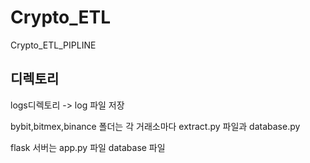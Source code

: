 # Crypto_ETL
Crypto_ETL_PIPLINE



## 디렉토리

logs디렉토리 -> log 파일 저장

bybit,bitmex,binance 폴더는 각 거래소마다 extract.py 파일과 database.py

flask 서버는 app.py 파일 database 파일
